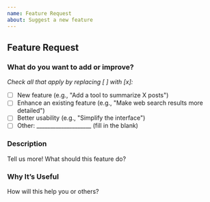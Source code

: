 ```yaml
---
name: Feature Request
about: Suggest a new feature
---
```


## Feature Request

### What do you want to add or improve?
*Check all that apply by replacing [ ] with [x]:*

- [ ] New feature (e.g., "Add a tool to summarize X posts")
- [ ] Enhance an existing feature (e.g., "Make web search results more detailed")
- [ ] Better usability (e.g., "Simplify the interface")
- [ ] Other: ____________________ (fill in the blank)

### Description
Tell us more! What should this feature do?

### Why It’s Useful
How will this help you or others?